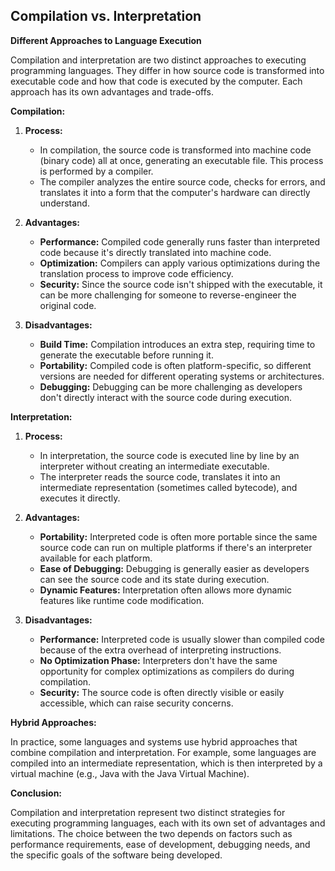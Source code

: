 ## Compilation vs. Interpretation

**Different Approaches to Language Execution**

Compilation and interpretation are two distinct approaches to executing programming languages. They differ in how source code is transformed into executable code and how that code is executed by the computer. Each approach has its own advantages and trade-offs.

**Compilation:**

1. **Process:**
   - In compilation, the source code is transformed into machine code (binary code) all at once, generating an executable file. This process is performed by a compiler.
   - The compiler analyzes the entire source code, checks for errors, and translates it into a form that the computer's hardware can directly understand.

2. **Advantages:**
   - **Performance:** Compiled code generally runs faster than interpreted code because it's directly translated into machine code.
   - **Optimization:** Compilers can apply various optimizations during the translation process to improve code efficiency.
   - **Security:** Since the source code isn't shipped with the executable, it can be more challenging for someone to reverse-engineer the original code.

3. **Disadvantages:**
   - **Build Time:** Compilation introduces an extra step, requiring time to generate the executable before running it.
   - **Portability:** Compiled code is often platform-specific, so different versions are needed for different operating systems or architectures.
   - **Debugging:** Debugging can be more challenging as developers don't directly interact with the source code during execution.

**Interpretation:**

1. **Process:**
   - In interpretation, the source code is executed line by line by an interpreter without creating an intermediate executable.
   - The interpreter reads the source code, translates it into an intermediate representation (sometimes called bytecode), and executes it directly.

2. **Advantages:**
   - **Portability:** Interpreted code is often more portable since the same source code can run on multiple platforms if there's an interpreter available for each platform.
   - **Ease of Debugging:** Debugging is generally easier as developers can see the source code and its state during execution.
   - **Dynamic Features:** Interpretation often allows more dynamic features like runtime code modification.

3. **Disadvantages:**
   - **Performance:** Interpreted code is usually slower than compiled code because of the extra overhead of interpreting instructions.
   - **No Optimization Phase:** Interpreters don't have the same opportunity for complex optimizations as compilers do during compilation.
   - **Security:** The source code is often directly visible or easily accessible, which can raise security concerns.

**Hybrid Approaches:**

In practice, some languages and systems use hybrid approaches that combine compilation and interpretation. For example, some languages are compiled into an intermediate representation, which is then interpreted by a virtual machine (e.g., Java with the Java Virtual Machine).

**Conclusion:**

Compilation and interpretation represent two distinct strategies for executing programming languages, each with its own set of advantages and limitations. The choice between the two depends on factors such as performance requirements, ease of development, debugging needs, and the specific goals of the software being developed.